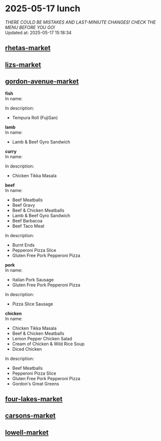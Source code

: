 # 2025-05-17 lunch  
*THERE COULD BE MISTAKES AND LAST-MINIUTE CHANGES! CHECK THE MENU BEFORE YOU GO!*  
Updated at: 2025-05-17 15:18:34  
## [rhetas-market](https://wisc-housingdining.nutrislice.com/menu/rhetas-market/lunch/2025-05-17)  
## [lizs-market](https://wisc-housingdining.nutrislice.com/menu/lizs-market/lunch/2025-05-17)  
## [gordon-avenue-market](https://wisc-housingdining.nutrislice.com/menu/gordon-avenue-market/lunch/2025-05-17)  
**fish**  
In name:   
  
In description:   
 - Tempura Roll (FujiSan)  
  
**lamb**  
In name:   
 - Lamb & Beef Gyro Sandwich  
  
**curry**  
In name:   
  
In description:   
 - Chicken Tikka Masala  
  
**beef**  
In name:   
 - Beef Meatballs  
 - Beef Gravy  
 - Beef & Chicken Meatballs  
 - Lamb & Beef Gyro Sandwich  
 - Beef Barbacoa  
 - Beef Taco Meat  
  
In description:   
 - Burnt Ends  
 - Pepperoni Pizza Slice  
 - Gluten Free Pork Pepperoni Pizza  
  
**pork**  
In name:   
 - Italian Pork Sausage  
 - Gluten Free Pork Pepperoni Pizza  
  
In description:   
 - Pizza Slice Sausage  
  
**chicken**  
In name:   
 - Chicken Tikka Masala  
 - Beef & Chicken Meatballs  
 - Lemon Pepper Chicken Salad  
 - Cream of Chicken & Wild Rice Soup  
 - Diced Chicken  
  
In description:   
 - Beef Meatballs  
 - Pepperoni Pizza Slice  
 - Gluten Free Pork Pepperoni Pizza  
 - Gordon's Great Greens  
  
## [four-lakes-market](https://wisc-housingdining.nutrislice.com/menu/four-lakes-market/lunch/2025-05-17)  
## [carsons-market](https://wisc-housingdining.nutrislice.com/menu/carsons-market/lunch/2025-05-17)  
## [lowell-market](https://wisc-housingdining.nutrislice.com/menu/lowell-market/lunch/2025-05-17)  
  
